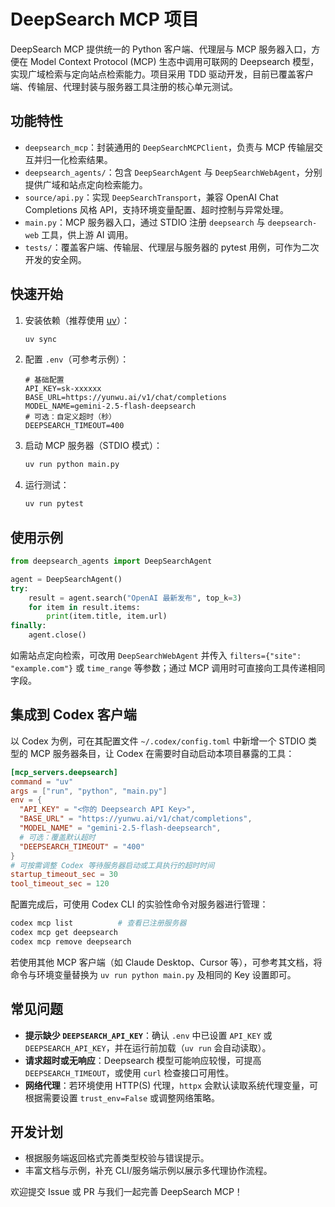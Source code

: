 # DeepSearch MCP 项目

DeepSearch MCP 提供统一的 Python 客户端、代理层与 MCP 服务器入口，方便在 Model Context Protocol (MCP) 生态中调用可联网的 Deepsearch 模型，实现广域检索与定向站点检索能力。项目采用 TDD 驱动开发，目前已覆盖客户端、传输层、代理封装与服务器工具注册的核心单元测试。

## 功能特性
- `deepsearch_mcp`：封装通用的 `DeepSearchMCPClient`，负责与 MCP 传输层交互并归一化检索结果。
- `deepsearch_agents/`：包含 `DeepSearchAgent` 与 `DeepSearchWebAgent`，分别提供广域和站点定向检索能力。
- `source/api.py`：实现 `DeepSearchTransport`，兼容 OpenAI Chat Completions 风格 API，支持环境变量配置、超时控制与异常处理。
- `main.py`：MCP 服务器入口，通过 STDIO 注册 `deepsearch` 与 `deepsearch-web` 工具，供上游 AI 调用。
- `tests/`：覆盖客户端、传输层、代理层与服务器的 pytest 用例，可作为二次开发的安全网。

## 快速开始
1. 安装依赖（推荐使用 [uv](https://github.com/astral-sh/uv)）：
   ```bash
   uv sync
   ```
2. 配置 `.env`（可参考示例）：
   ```env
   # 基础配置
   API_KEY=sk-xxxxxx
   BASE_URL=https://yunwu.ai/v1/chat/completions
   MODEL_NAME=gemini-2.5-flash-deepsearch
   # 可选：自定义超时（秒）
   DEEPSEARCH_TIMEOUT=400
   ```
3. 启动 MCP 服务器（STDIO 模式）：
   ```bash
   uv run python main.py
   ```
4. 运行测试：
   ```bash
   uv run pytest
   ```

## 使用示例
```python
from deepsearch_agents import DeepSearchAgent

agent = DeepSearchAgent()
try:
    result = agent.search("OpenAI 最新发布", top_k=3)
    for item in result.items:
        print(item.title, item.url)
finally:
    agent.close()
```

如需站点定向检索，可改用 `DeepSearchWebAgent` 并传入 `filters={"site": "example.com"}` 或 `time_range` 等参数；通过 MCP 调用时可直接向工具传递相同字段。

## 集成到 Codex 客户端
以 Codex 为例，可在其配置文件 `~/.codex/config.toml` 中新增一个 STDIO 类型的 MCP 服务器条目，让 Codex 在需要时自动启动本项目暴露的工具：

```toml
[mcp_servers.deepsearch]
command = "uv"
args = ["run", "python", "main.py"]
env = {
  "API_KEY" = "<你的 Deepsearch API Key>",
  "BASE_URL" = "https://yunwu.ai/v1/chat/completions",
  "MODEL_NAME" = "gemini-2.5-flash-deepsearch",
  # 可选：覆盖默认超时
  "DEEPSEARCH_TIMEOUT" = "400"
}
# 可按需调整 Codex 等待服务器启动或工具执行的超时时间
startup_timeout_sec = 30
tool_timeout_sec = 120
```

配置完成后，可使用 Codex CLI 的实验性命令对服务器进行管理：

```bash
codex mcp list          # 查看已注册服务器
codex mcp get deepsearch
codex mcp remove deepsearch
```

若使用其他 MCP 客户端（如 Claude Desktop、Cursor 等），可参考其文档，将命令与环境变量替换为 `uv run python main.py` 及相同的 Key 设置即可。

## 常见问题
- **提示缺少 `DEEPSEARCH_API_KEY`**：确认 `.env` 中已设置 `API_KEY` 或 `DEEPSEARCH_API_KEY`，并在运行前加载（`uv run` 会自动读取）。
- **请求超时或无响应**：Deepsearch 模型可能响应较慢，可提高 `DEEPSEARCH_TIMEOUT`，或使用 `curl` 检查接口可用性。
- **网络代理**：若环境使用 HTTP(S) 代理，`httpx` 会默认读取系统代理变量，可根据需要设置 `trust_env=False` 或调整网络策略。

## 开发计划
- 根据服务端返回格式完善类型校验与错误提示。
- 丰富文档与示例，补充 CLI/服务端示例以展示多代理协作流程。

欢迎提交 Issue 或 PR 与我们一起完善 DeepSearch MCP！
